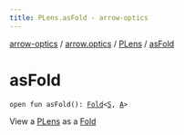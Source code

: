 ```yaml
---
title: PLens.asFold - arrow-optics
---
```


[arrow-optics](../../index.html) / [arrow.optics](../index.html) / [PLens](index.html) / [asFold](./as-fold.html)

# asFold

`open fun asFold(): `[`Fold`](../-fold/index.html)`<`[`S`](index.html#S)`, `[`A`](index.html#A)`>`

View a [PLens](index.html) as a [Fold](../-fold/index.html)


